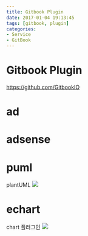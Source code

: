 ```yaml
---
title: Gitbook Plugin
date: 2017-01-04 19:13:45
tags: [gitbook, plugin]
categories:
- Service
- GitBook
---
```


# Gitbook Plugin

https://github.com/GitbookIO

# ad

# adsense

# puml
plantUML
![](https://goo.gl/YDVmw9)


# echart

chart 플러그인
![](https://goo.gl/F0kZzX)
